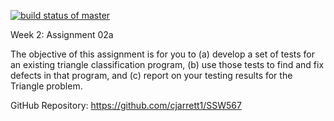 [![build status of master](https://travis-ci.org/cjarret1/SSW567.svg?branch=master)](https://travis-ci.org/cjarret1/SSW567)

Week 2:  Assignment 02a

The objective of this assignment is for you to (a) develop a set of tests for an existing triangle classification program, 
(b) use those tests to find and fix defects in that program, and (c) report on your testing results for the Triangle problem.

GitHub Repository: https://github.com/cjarrett1/SSW567
